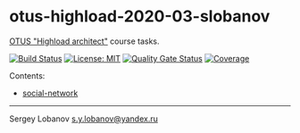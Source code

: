 # otus-highload-2020-03-slobanov

[OTUS "Highload architect"](https://otus.ru/lessons/arhitektor-vysokih-nagruzok/) course tasks.

[![Build Status](https://travis-ci.org/slobanov/otus-highload-2020-03-slobanov.svg?branch=master)](https://travis-ci.org/slobanov/otus-highload-2020-03-slobanov)
[![License: MIT](http://img.shields.io/badge/license-MIT-green.svg)](LICENSE)
[![Quality Gate Status](https://sonarcloud.io/api/project_badges/measure?project=ru.amai.highload%3Aotus-highload&metric=alert_status)](https://sonarcloud.io/dashboard?id=ru.amai.highload%3Aotus-highload)
[![Coverage](https://sonarcloud.io/api/project_badges/measure?project=ru.amai.highload%3Aotus-highload&metric=coverage)](https://sonarcloud.io/dashboard?id=ru.amai.highload%3Aotus-highload)

Contents:
* [social-network](social-network)

- - - -

Sergey Lobanov
[s.y.lobanov@yandex.ru](mailto:s.y.lobanov@yandex.ru?Subject=otus-springframework-2018-11-slobanov)
